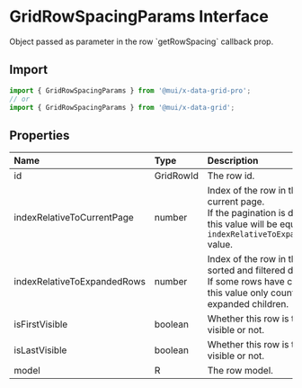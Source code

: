 # GridRowSpacingParams Interface

<p class="description">Object passed as parameter in the row `getRowSpacing` callback prop.</p>

## Import

```js
import { GridRowSpacingParams } from '@mui/x-data-grid-pro';
// or
import { GridRowSpacingParams } from '@mui/x-data-grid';
```

## Properties

| Name                                                       | Type                                     | Description                                                                                                                                    |
| :--------------------------------------------------------- | :--------------------------------------- | :--------------------------------------------------------------------------------------------------------------------------------------------- |
| <span class="prop-name">id</span>                          | <span class="prop-type">GridRowId</span> | The row id.                                                                                                                                    |
| <span class="prop-name">indexRelativeToCurrentPage</span>  | <span class="prop-type">number</span>    | Index of the row in the current page.<br />If the pagination is disabled, this value will be equal to the `indexRelativeToExpandedRows` value. |
| <span class="prop-name">indexRelativeToExpandedRows</span> | <span class="prop-type">number</span>    | Index of the row in the whole sorted and filtered dataset.<br />If some rows have children, this value only counts the expanded children.      |
| <span class="prop-name">isFirstVisible</span>              | <span class="prop-type">boolean</span>   | Whether this row is the first visible or not.                                                                                                  |
| <span class="prop-name">isLastVisible</span>               | <span class="prop-type">boolean</span>   | Whether this row is the last visible or not.                                                                                                   |
| <span class="prop-name">model</span>                       | <span class="prop-type">R</span>         | The row model.                                                                                                                                 |
